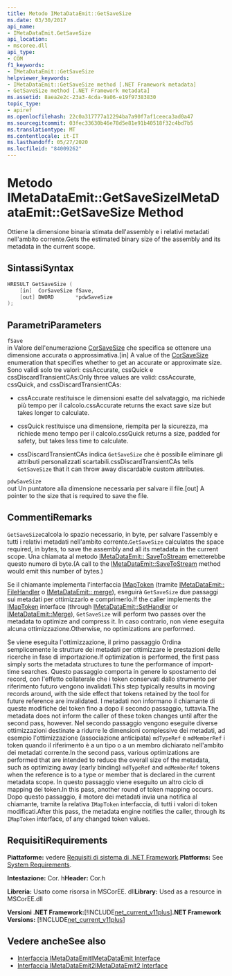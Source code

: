 ```yaml
---
title: Metodo IMetaDataEmit::GetSaveSize
ms.date: 03/30/2017
api_name:
- IMetaDataEmit.GetSaveSize
api_location:
- mscoree.dll
api_type:
- COM
f1_keywords:
- IMetaDataEmit::GetSaveSize
helpviewer_keywords:
- IMetaDataEmit::GetSaveSize method [.NET Framework metadata]
- GetSaveSize method [.NET Framework metadata]
ms.assetid: 8aea2e2c-23a3-4cda-9a06-e19f97383830
topic_type:
- apiref
ms.openlocfilehash: 22c0a317777a12294ba7a90f7af1ceeca3ad0a47
ms.sourcegitcommit: 03fec33630b46e78d5e81e91b40518f32c4bd7b5
ms.translationtype: MT
ms.contentlocale: it-IT
ms.lasthandoff: 05/27/2020
ms.locfileid: "84009262"
---
```

# <a name="imetadataemitgetsavesize-method"></a><span data-ttu-id="8b067-102">Metodo IMetaDataEmit::GetSaveSize</span><span class="sxs-lookup"><span data-stu-id="8b067-102">IMetaDataEmit::GetSaveSize Method</span></span>
<span data-ttu-id="8b067-103">Ottiene la dimensione binaria stimata dell'assembly e i relativi metadati nell'ambito corrente.</span><span class="sxs-lookup"><span data-stu-id="8b067-103">Gets the estimated binary size of the assembly and its metadata in the current scope.</span></span>  
  
## <a name="syntax"></a><span data-ttu-id="8b067-104">Sintassi</span><span class="sxs-lookup"><span data-stu-id="8b067-104">Syntax</span></span>  
  
```cpp  
HRESULT GetSaveSize (  
    [in]  CorSaveSize fSave,  
    [out] DWORD       *pdwSaveSize  
);  
```  
  
## <a name="parameters"></a><span data-ttu-id="8b067-105">Parametri</span><span class="sxs-lookup"><span data-stu-id="8b067-105">Parameters</span></span>  
 `fSave`  
 <span data-ttu-id="8b067-106">in Valore dell'enumerazione [CorSaveSize](corsavesize-enumeration.md) che specifica se ottenere una dimensione accurata o approssimativa.</span><span class="sxs-lookup"><span data-stu-id="8b067-106">[in] A value of the [CorSaveSize](corsavesize-enumeration.md) enumeration that specifies whether to get an accurate or approximate size.</span></span> <span data-ttu-id="8b067-107">Sono validi solo tre valori: cssAccurate, cssQuick e cssDiscardTransientCAs:</span><span class="sxs-lookup"><span data-stu-id="8b067-107">Only three values are valid: cssAccurate, cssQuick, and cssDiscardTransientCAs:</span></span>  
  
- <span data-ttu-id="8b067-108">cssAccurate restituisce le dimensioni esatte del salvataggio, ma richiede più tempo per il calcolo.</span><span class="sxs-lookup"><span data-stu-id="8b067-108">cssAccurate returns the exact save size but takes longer to calculate.</span></span>  
  
- <span data-ttu-id="8b067-109">cssQuick restituisce una dimensione, riempita per la sicurezza, ma richiede meno tempo per il calcolo.</span><span class="sxs-lookup"><span data-stu-id="8b067-109">cssQuick returns a size, padded for safety, but takes less time to calculate.</span></span>  
  
- <span data-ttu-id="8b067-110">cssDiscardTransientCAs indica `GetSaveSize` che è possibile eliminare gli attributi personalizzati scartabili.</span><span class="sxs-lookup"><span data-stu-id="8b067-110">cssDiscardTransientCAs tells `GetSaveSize` that it can throw away discardable custom attributes.</span></span>  
  
 `pdwSaveSize`  
 <span data-ttu-id="8b067-111">out Un puntatore alla dimensione necessaria per salvare il file.</span><span class="sxs-lookup"><span data-stu-id="8b067-111">[out] A pointer to the size that is required to save the file.</span></span>  
  
## <a name="remarks"></a><span data-ttu-id="8b067-112">Commenti</span><span class="sxs-lookup"><span data-stu-id="8b067-112">Remarks</span></span>  
 <span data-ttu-id="8b067-113">`GetSaveSize`calcola lo spazio necessario, in byte, per salvare l'assembly e tutti i relativi metadati nell'ambito corrente.</span><span class="sxs-lookup"><span data-stu-id="8b067-113">`GetSaveSize` calculates the space required, in bytes, to save the assembly and all its metadata in the current scope.</span></span> <span data-ttu-id="8b067-114">Una chiamata al metodo [IMetaDataEmit:: SaveToStream](imetadataemit-savetostream-method.md) emetterebbe questo numero di byte.</span><span class="sxs-lookup"><span data-stu-id="8b067-114">(A call to the [IMetaDataEmit::SaveToStream](imetadataemit-savetostream-method.md) method would emit this number of bytes.)</span></span>  
  
 <span data-ttu-id="8b067-115">Se il chiamante implementa l'interfaccia [IMapToken](../../../../docs/framework/unmanaged-api/metadata/imaptoken-interface.md) (tramite [IMetaDataEmit:: FileHandler](../../../../docs/framework/unmanaged-api/metadata/imetadataemit-sethandler-method.md) o [IMetaDataEmit:: merge](imetadataemit-merge-method.md)), eseguirà `GetSaveSize` due passaggi sui metadati per ottimizzarlo e comprimerlo.</span><span class="sxs-lookup"><span data-stu-id="8b067-115">If the caller implements the [IMapToken](../../../../docs/framework/unmanaged-api/metadata/imaptoken-interface.md) interface (through [IMetaDataEmit::SetHandler](../../../../docs/framework/unmanaged-api/metadata/imetadataemit-sethandler-method.md) or [IMetaDataEmit::Merge](imetadataemit-merge-method.md)), `GetSaveSize` will perform two passes over the metadata to optimize and compress it.</span></span> <span data-ttu-id="8b067-116">In caso contrario, non viene eseguita alcuna ottimizzazione.</span><span class="sxs-lookup"><span data-stu-id="8b067-116">Otherwise, no optimizations are performed.</span></span>  
  
 <span data-ttu-id="8b067-117">Se viene eseguita l'ottimizzazione, il primo passaggio Ordina semplicemente le strutture dei metadati per ottimizzare le prestazioni delle ricerche in fase di importazione.</span><span class="sxs-lookup"><span data-stu-id="8b067-117">If optimization is performed, the first pass simply sorts the metadata structures to tune the performance of import-time searches.</span></span> <span data-ttu-id="8b067-118">Questo passaggio comporta in genere lo spostamento dei record, con l'effetto collaterale che i token conservati dallo strumento per riferimento futuro vengono invalidati.</span><span class="sxs-lookup"><span data-stu-id="8b067-118">This step typically results in moving records around, with the side effect that tokens retained by the tool for future reference are invalidated.</span></span> <span data-ttu-id="8b067-119">I metadati non informano il chiamante di queste modifiche del token fino a dopo il secondo passaggio, tuttavia.</span><span class="sxs-lookup"><span data-stu-id="8b067-119">The metadata does not inform the caller of these token changes until after the second pass, however.</span></span> <span data-ttu-id="8b067-120">Nel secondo passaggio vengono eseguite diverse ottimizzazioni destinate a ridurre le dimensioni complessive dei metadati, ad esempio l'ottimizzazione (associazione anticipata) `mdTypeRef` e `mdMemberRef` i token quando il riferimento è a un tipo o a un membro dichiarato nell'ambito dei metadati corrente.</span><span class="sxs-lookup"><span data-stu-id="8b067-120">In the second pass, various optimizations are performed that are intended to reduce the overall size of the metadata, such as optimizing away (early binding) `mdTypeRef` and `mdMemberRef` tokens when the reference is to a type or member that is declared in the current metadata scope.</span></span> <span data-ttu-id="8b067-121">In questo passaggio viene eseguito un altro ciclo di mapping dei token.</span><span class="sxs-lookup"><span data-stu-id="8b067-121">In this pass, another round of token mapping occurs.</span></span> <span data-ttu-id="8b067-122">Dopo questo passaggio, il motore dei metadati invia una notifica al chiamante, tramite la relativa `IMapToken` interfaccia, di tutti i valori di token modificati.</span><span class="sxs-lookup"><span data-stu-id="8b067-122">After this pass, the metadata engine notifies the caller, through its `IMapToken` interface, of any changed token values.</span></span>  
  
## <a name="requirements"></a><span data-ttu-id="8b067-123">Requisiti</span><span class="sxs-lookup"><span data-stu-id="8b067-123">Requirements</span></span>  
 <span data-ttu-id="8b067-124">**Piattaforme:** vedere [Requisiti di sistema di .NET Framework](../../get-started/system-requirements.md).</span><span class="sxs-lookup"><span data-stu-id="8b067-124">**Platforms:** See [System Requirements](../../get-started/system-requirements.md).</span></span>  
  
 <span data-ttu-id="8b067-125">**Intestazione:** Cor. h</span><span class="sxs-lookup"><span data-stu-id="8b067-125">**Header:** Cor.h</span></span>  
  
 <span data-ttu-id="8b067-126">**Libreria:** Usato come risorsa in MSCorEE. dll</span><span class="sxs-lookup"><span data-stu-id="8b067-126">**Library:** Used as a resource in MSCorEE.dll</span></span>  
  
 <span data-ttu-id="8b067-127">**Versioni .NET Framework:**[!INCLUDE[net_current_v11plus](../../../../includes/net-current-v11plus-md.md)]</span><span class="sxs-lookup"><span data-stu-id="8b067-127">**.NET Framework Versions:** [!INCLUDE[net_current_v11plus](../../../../includes/net-current-v11plus-md.md)]</span></span>  
  
## <a name="see-also"></a><span data-ttu-id="8b067-128">Vedere anche</span><span class="sxs-lookup"><span data-stu-id="8b067-128">See also</span></span>

- [<span data-ttu-id="8b067-129">Interfaccia IMetaDataEmit</span><span class="sxs-lookup"><span data-stu-id="8b067-129">IMetaDataEmit Interface</span></span>](imetadataemit-interface.md)
- [<span data-ttu-id="8b067-130">Interfaccia IMetaDataEmit2</span><span class="sxs-lookup"><span data-stu-id="8b067-130">IMetaDataEmit2 Interface</span></span>](imetadataemit2-interface.md)

